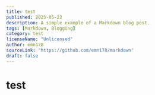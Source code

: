 ```yaml
---
title: test
published: 2025-05-23
description: A simple example of a Markdown blog post.
tags: [Markdown, Blogging]
category: test
licenseName: "Unlicensed"
author: emn178
sourceLink: "https://github.com/emn178/markdown"
draft: false
---
```


# test